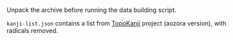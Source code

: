 Unpack the archive before running the data building script.

`kanji-list.json` contains a list from [TopoKanji](https://github.com/scriptin/topokanji) project (aozora version), with radicals removed.
